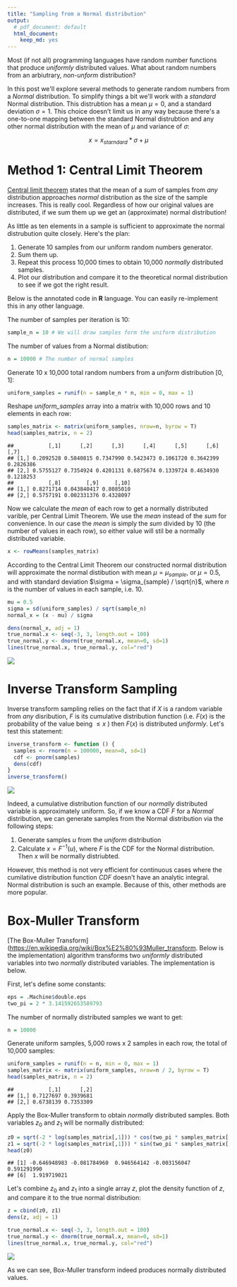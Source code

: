 ```yaml
---
title: "Sampling from a Normal distribution"
output:
  # pdf_document: default
  html_document:
    keep_md: yes
---
```



Most (if not all) programming languages have random number functions that produce *uniformly* distributed values. What about random numbers from an arbiutrary, *non-unform* distribution?

In this post we'll explore several methods to generate random numbers from a *Normal* distribution. To simplify things a bit we'll work with a *standard* Normal distribution. This distrubtion has a mean $\mu = 0$, and a standard deviation $\sigma = 1$. This choice doesn't limit us in any way because there's a one-to-one mapping between the standard Normal distrubtion and any other normal distribution with the mean of $\mu$ and variance of $\sigma$:

$$
    x = x_{starndard} * \sigma + \mu
$$

# Method 1: Central Limit Theorem

[Central limit theorem](https://en.wikipedia.org/wiki/Central_limit_theorem) states that the mean of a *sum* of samples from *any* distribution approaches *normal* distribution as the size of the sample increases. This is really cool. Regardless of how our original values are distributed, if we sum them up we get an (approximate) normal distribution! 

As little as ten elements in a sample is sufficient to approximate the normal distrubution quite closely. Here's the plan:

1. Generate 10 samples from our uniform random numbers generator. 
1. Sum them up. 
0. Repeat this process 10,000 times to obtain 10,000 *normally* distributed samples.
0. Plot our distribution and compare it to the theoretical normal distribution to see if we got the right result.

Below is the annotated code in **R** language. You can easily re-implement this in any other language.

The number of samples per iteration is 10:

```r
sample_n = 10 # We will draw samples form the uniform distribution
```

The number of values from a Normal distibution:

```r
n = 10000 # The number of normal samples
```

Generate 10 x 10,000 total random numbers from a *uniform* distribution $[0, 1]$:

```r
uniform_samples = runif(n = sample_n * n, min = 0, max = 1)
```

Reshape *uniform_samples* array into a matrix with 10,000 rows and 10 elements in each row:

```r
samples_matrix <- matrix(uniform_samples, nrow=n, byrow = T)
head(samples_matrix, n = 2)
```

```
##           [,1]      [,2]      [,3]      [,4]      [,5]      [,6]      [,7]
## [1,] 0.2092528 0.5840815 0.7347990 0.5423473 0.1061720 0.3642399 0.2826386
## [2,] 0.5755127 0.7354924 0.4201131 0.6875674 0.1339724 0.4634930 0.1218253
##           [,8]        [,9]     [,10]
## [1,] 0.8271714 0.043840417 0.8085010
## [2,] 0.5757191 0.002331376 0.4328097
```

Now we calculate the *mean* of each row to get a normally distributed varible, per Central Limit Theorem. We use the *mean* instead of the *sum* for convenience. In our case the *mean* is simply the *sum* divided by 10 (the number of values in each row), so either value will stil be a normally distributed variable.

```r
x <- rowMeans(samples_matrix)
```

According to the Central Limit Theorem our constructed normal distribution will approximate the normal distibution with mean $\mu = \mu_{sample}$, or $\mu = 0.5$, and with standard deviation $\sigma = \sigma_{sample} / \sqrt{n}$, where $n$ is the number of values in each sample, i.e. 10. 

```r
mu = 0.5
sigma = sd(uniform_samples) / sqrt(sample_n)
normal_x = (x - mu) / sigma

dens(normal_x, adj = 1)
true_normal.x <- seq(-3, 3, length.out = 100)
true_normal.y <- dnorm(true_normal.x, mean=0, sd=1)
lines(true_normal.x, true_normal.y, col="red")
```

![]({{site.baseurl}}/assets/Sampling_From_a_Normal_Distribution_files/figure-html/unnamed-chunk-6-1.png)<!-- -->

# Inverse Transform Sampling

Inverse transform sampling relies on the fact that if $X$ is a random variable from *any* disribution, $F$ is its cumulative distribution function (i.e. $F(x)$ is the probability of the value being $\le x$ ) then $F(x)$ is distributed *uniformly*. Let's test this statement:


```r
inverse_transform <- function () {
  samples <- rnorm(n = 100000, mean=0, sd=1)
  cdf <- pnorm(samples)
  dens(cdf)
}
inverse_transform()
```

![]({{site.baseurl}}/assets/Sampling_From_a_Normal_Distribution_files/figure-html/unnamed-chunk-7-1.png)<!-- -->

Indeed, a cumulative distribution function of our *normally* distributed variable is approximately uniform. So, if we know a CDF $F$ for a *Normal* distribution, we can generate samples from the Normal distribution via the following steps:

1. Generate samples $u$ from the *uniform* distribution
2. Calculate $x = F^{-1}(u)$, where $F$ is the CDF for the Normal distribution. Then $x$ will be normally distriubted.

However, this method is not very efficient for continuous cases where the cumilative distribution function $CDF$ doesn't have an analytic integral. Normal distribution is such an example. Because of this, other methods are more popular.

# Box-Muller Transform

[The Box-Muller Transform](https://en.wikipedia.org/wiki/Box%E2%80%93Muller_transform. Below is the implementation) algorithm transforms two *uniformly* distributed variables into two *normally* distributed variables. The implementation is below.


First, let's define some constants:

```r
eps = .Machine$double.eps
two_pi = 2 * 3.141592653589793
```

The number of normally distributed samples we want to get:

```r
n = 10000
```

Generate uniform samples, 5,000 rows x 2 samples in each row, the total of 10,000 samples:

```r
uniform_samples = runif(n = n, min = 0, max = 1)
samples_matrix <- matrix(uniform_samples, nrow=n / 2, byrow = T)
head(samples_matrix, n = 2)
```

```
##           [,1]      [,2]
## [1,] 0.7127697 0.3939681
## [2,] 0.6738139 0.7353309
```

Apply the Box-Muller transform to obtain *normally* distributed samples. Both variables $z_{0}$ and $z_{1}$ will be normally distributed:

```r
z0 = sqrt(-2 * log(samples_matrix[,1])) * cos(two_pi * samples_matrix[,2])
z1 = sqrt(-2 * log(samples_matrix[,1])) * sin(two_pi * samples_matrix[,2])
head(z0)
```

```
## [1] -0.646948983 -0.081784960  0.946564142 -0.003156047  0.591291990
## [6]  1.919719021
```

Let's combine $z_{0}$ and $z_{1}$ into a single array $z$, plot the density function of $z$, and compare it to the true normal distribution:

```r
z = cbind(z0, z1)
dens(z, adj = 1)

true_normal.x <- seq(-3, 3, length.out = 100)
true_normal.y <- dnorm(true_normal.x, mean=0, sd=1)
lines(true_normal.x, true_normal.y, col="red")
```

![]({{site.baseurl}}/assets/Sampling_From_a_Normal_Distribution_files/figure-html/unnamed-chunk-12-1.png)<!-- -->

As we can see, Box-Muller transform indeed produces normally distributed values.
